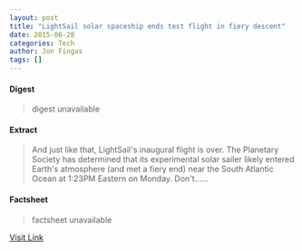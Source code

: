 ```yaml
---
layout: post
title: "LightSail solar spaceship ends test flight in fiery descent"
date: 2015-06-28
categories: Tech
author: Jon Fingas
tags: []
---
```



#### Digest
>digest unavailable

#### Extract
>And just like that, LightSail's inaugural flight is over. The Planetary Society has determined that its experimental solar sailer likely entered Earth's atmosphere (and met a fiery end) near the South Atlantic Ocean at 1:23PM Eastern on Monday. Don't......

#### Factsheet
>factsheet unavailable

[Visit Link](http://www.engadget.com/2015/06/16/lightsail-mission-ends/?ncid=rss_truncated)


